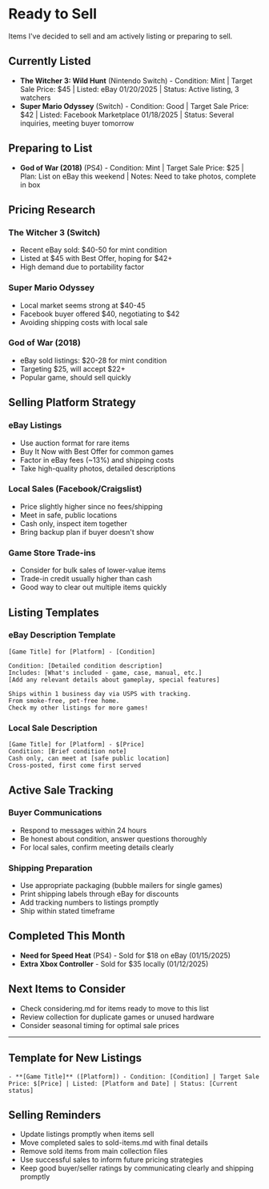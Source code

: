 # Ready to Sell

Items I've decided to sell and am actively listing or preparing to sell.

## Currently Listed

- **The Witcher 3: Wild Hunt** (Nintendo Switch) - Condition: Mint | Target Sale Price: $45 | Listed: eBay 01/20/2025 | Status: Active listing, 3 watchers
- **Super Mario Odyssey** (Switch) - Condition: Good | Target Sale Price: $42 | Listed: Facebook Marketplace 01/18/2025 | Status: Several inquiries, meeting buyer tomorrow

## Preparing to List

- **God of War (2018)** (PS4) - Condition: Mint | Target Sale Price: $25 | Plan: List on eBay this weekend | Notes: Need to take photos, complete in box

## Pricing Research

### The Witcher 3 (Switch)
- Recent eBay sold: $40-50 for mint condition
- Listed at $45 with Best Offer, hoping for $42+
- High demand due to portability factor

### Super Mario Odyssey
- Local market seems strong at $40-45
- Facebook buyer offered $40, negotiating to $42
- Avoiding shipping costs with local sale

### God of War (2018)
- eBay sold listings: $20-28 for mint condition
- Targeting $25, will accept $22+ 
- Popular game, should sell quickly

## Selling Platform Strategy

### eBay Listings
- Use auction format for rare items
- Buy It Now with Best Offer for common games
- Factor in eBay fees (~13%) and shipping costs
- Take high-quality photos, detailed descriptions

### Local Sales (Facebook/Craigslist)
- Price slightly higher since no fees/shipping
- Meet in safe, public locations
- Cash only, inspect item together
- Bring backup plan if buyer doesn't show

### Game Store Trade-ins
- Consider for bulk sales of lower-value items
- Trade-in credit usually higher than cash
- Good way to clear out multiple items quickly

## Listing Templates

### eBay Description Template
```
[Game Title] for [Platform] - [Condition]

Condition: [Detailed condition description]
Includes: [What's included - game, case, manual, etc.]
[Add any relevant details about gameplay, special features]

Ships within 1 business day via USPS with tracking.
From smoke-free, pet-free home.
Check my other listings for more games!
```

### Local Sale Description
```
[Game Title] for [Platform] - $[Price]
Condition: [Brief condition note]
Cash only, can meet at [safe public location]
Cross-posted, first come first served
```

## Active Sale Tracking

### Buyer Communications
- Respond to messages within 24 hours
- Be honest about condition, answer questions thoroughly
- For local sales, confirm meeting details clearly

### Shipping Preparation
- Use appropriate packaging (bubble mailers for single games)
- Print shipping labels through eBay for discounts
- Add tracking numbers to listings promptly
- Ship within stated timeframe

## Completed This Month
- **Need for Speed Heat** (PS4) - Sold for $18 on eBay (01/15/2025)
- **Extra Xbox Controller** - Sold for $35 locally (01/12/2025)

## Next Items to Consider
- Check considering.md for items ready to move to this list
- Review collection for duplicate games or unused hardware
- Consider seasonal timing for optimal sale prices

---

## Template for New Listings

```
- **[Game Title]** ([Platform]) - Condition: [Condition] | Target Sale Price: $[Price] | Listed: [Platform and Date] | Status: [Current status]
```

## Selling Reminders

- Update listings promptly when items sell
- Move completed sales to sold-items.md with final details
- Remove sold items from main collection files
- Use successful sales to inform future pricing strategies
- Keep good buyer/seller ratings by communicating clearly and shipping promptly